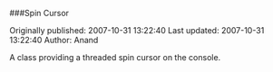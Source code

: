 ###Spin Cursor

Originally published: 2007-10-31 13:22:40
Last updated: 2007-10-31 13:22:40
Author: Anand 

A class providing a threaded spin cursor on the console.